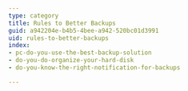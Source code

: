 ```yaml
---
type: category
title: Rules to Better Backups
guid: a942204e-b4b5-4bee-a942-520bc01d3991
uid: rules-to-better-backups
index:
- pc-do-you-use-the-best-backup-solution
- do-you-do-organize-your-hard-disk
- do-you-know-the-right-notification-for-backups

---
```

<p>​​<br></p>


